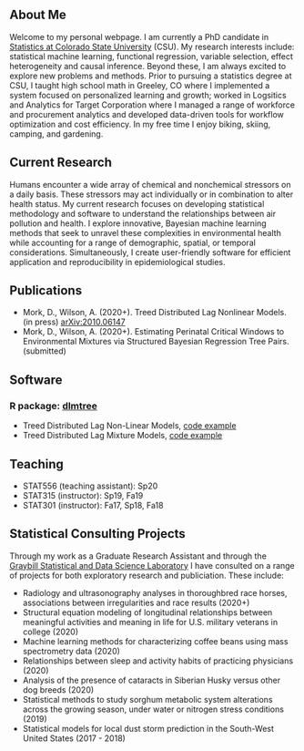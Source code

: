 ## About Me
Welcome to my personal webpage. I am currently a PhD candidate in [Statistics at Colorado State University](https://statistics.colostate.edu/) (CSU). My research interests include: statistical machine learning, functional regression, variable selection, effect heterogeneity and causal inference. Beyond these, I am always excited to explore new problems and methods. Prior to pursuing a statistics degree at CSU, I taught high school math in Greeley, CO where I implemented a system focused on personalized learning and growth; worked in Logsitics and Analytics for Target Corporation where I managed a range of workforce and procurement analytics and developed data-driven tools for workflow optimization and cost efficiency. In my free time I enjoy biking, skiing, camping, and gardening.

## Current Research
Humans encounter a wide array of chemical and nonchemical stressors on a daily basis. These stressors may act individually or in combination to alter health status. My current research focuses on developing statistical methodology and software to understand the relationships between air pollution and health.  I explore innovative, Bayesian machine learning methods that seek to unravel these complexities in environmental health while accounting for a range of demographic, spatial, or temporal considerations. Simultaneously, I create user-friendly software for efficient application and reproducibility in epidemiological studies.

## Publications
- Mork, D., Wilson, A. (2020+). Treed Distributed Lag Nonlinear Models. (in press) [arXiv:2010.06147](https://arxiv.org/abs/2010.06147)
- Mork, D., Wilson, A. (2020+). Estimating Perinatal Critical Windows to Environmental Mixtures via Structured Bayesian Regression Tree Pairs. (submitted)

## Software
### R package: [dlmtree](https://github.com/danielmork/dlmtree)
- Treed Distributed Lag Non-Linear Models, [code example](https://danielmork.github.io/dlmtree/TDLNM_Example.html)
- Treed Distributed Lag Mixture Models, [code example](https://danielmork.github.io/dlmtree/TDLMM_Example.html)

## Teaching
- STAT556 (teaching assistant): Sp20
- STAT315 (instructor): Sp19, Fa19
- STAT301 (instructor): Fa17, Sp18, Fa18

## Statistical Consulting Projects
Through my work as a Graduate Research Assistant and through the [Graybill Statistical and Data Science Laboratory](https://statlab.colostate.edu/) I have consulted on a range of projects for both exploratory research and publiciation. These include:
- Radiology and ultrasonography analyses in thoroughbred race horses, associations between irregularities and race results (2020+)
- Structural equation modeling of longitudinal relationships between meaningful activities and meaning in life for U.S. military veterans in college (2020)
- Machine learning methods for characterizing coffee beans using mass spectrometry data (2020)
- Relationships between sleep and activity habits of practicing physicians (2020)
- Analysis of the presence of cataracts in Siberian Husky versus other dog breeds (2020)
- Statistical methods to study sorghum metabolic system alterations across the growing season, under water or nitrogen stress conditions (2019)
- Statistical models for local dust storm prediction in the South-West United States (2017 - 2018)
